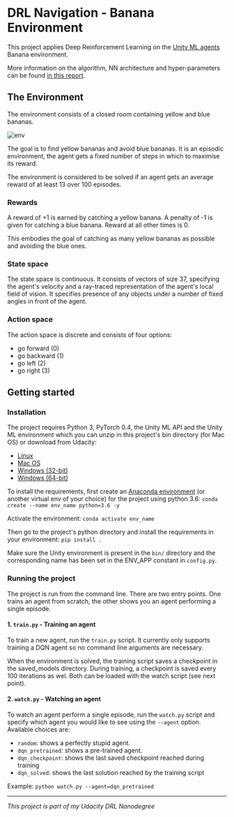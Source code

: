 # DRL Navigation - Banana Environment

This project applies Deep Reinforcement Learning on the 
[Unity ML agents](https://github.com/Unity-Technologies/ml-agents) Banana environment.

More information on the algorithm, NN architecture and hyper-parameters can be found [in this report](Report.md).


## The Environment

The environment consists of a closed room containing yellow and blue bananas. 

![env](assets/banana.gif)

The goal is to find yellow bananas and avoid blue bananas. It is an episodic environment, the agent gets a fixed number 
of steps in which to maximise its reward.

The environment is considered to be solved if an agent gets an average reward of at least 13 over 100 episodes.

### Rewards

A reward of +1 is earned by catching a yellow banana. 
A penalty of -1 is given for catching a blue banana. 
Reward at all other times is 0.

This embodies the goal of catching as many yellow bananas as possible and avoiding the blue ones.

### State space

The state space is continuous. It consists of vectors of size 37, specifying the agent's velocity and a ray-traced 
representation of the agent's local field of vision. It specifies presence of any objects under a number of fixed angles 
in front of the agent.

### Action space

The action space is discrete and consists of four options:
* go forward (0)
* go backward (1)
* go left (2)
* go right (3)


## Getting started
### Installation

The project requires Python 3, PyTorch 0.4, the Unity ML API and the Unity ML environment which you can unzip in this 
project's bin directory (for Mac OS) or download from Udacity:
* [Linux](https://s3-us-west-1.amazonaws.com/udacity-drlnd/P1/Banana/Banana_Linux.zip)
* [Mac OS](https://s3-us-west-1.amazonaws.com/udacity-drlnd/P1/Banana/Banana.app.zip)
* [Windows (32-bit)](https://s3-us-west-1.amazonaws.com/udacity-drlnd/P1/Banana/Banana_Windows_x86.zip)
* [Windows (64-bit)](https://s3-us-west-1.amazonaws.com/udacity-drlnd/P1/Banana/Banana_Windows_x86_64.zip)


To install the requirements, first create an [Anaconda environment](https://www.anaconda.com/distribution/) (or another 
virtual env of your choice) for the project using python 3.6: ```conda create --name env_name python=3.6 -y```

Activate the environment:
```conda activate env_name```

Then go to the project's python directory and install the requirements in your environment:
```pip install .```

Make sure the Unity environment is present in the `bin/` directory and the corresponding name has been set in the 
ENV_APP constant in `config.py`.


### Running the project

The project is run from the command line. There are two entry points. One trains an agent from scratch, the other shows 
you an agent performing a single episode.

#### 1. `train.py` - Training an agent

To train a new agent, run the `train.py` script. It currently only supports training a DQN agent so no command line 
arguments are necessary.

When the environment is solved, the training script saves a checkpoint in the saved_models directory. During training, a 
checkpoint is saved every 100 iterations as wel. Both can be loaded with the watch script (see next point).

#### 2. `watch.py` - Watching an agent

To watch an agent perform a single episode, run the `watch.py` script and specify which agent you would like to see using
the `--agent` option. Available choices are:

* `random`: shows a perfectly stupid agent.
* `dqn_pretrained`: shows a pre-trained agent.
* `dqn_checkpoint`: shows the last saved checkpoint reached during training
* `dqn_solved`: shows the last solution reached by the training script

Example: ```python watch.py --agent=dqn_pretrained```

---
_This project is part of my Udacity DRL Nanodegree_